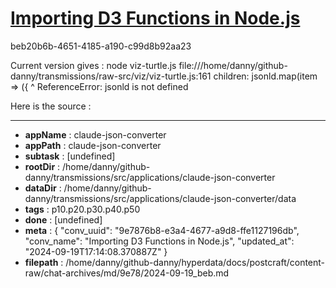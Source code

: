 # [Importing D3 Functions in Node.js](https://claude.ai/chat/9e7876b8-e3a4-4677-a9d8-ffe1127196db)

beb20b6b-4651-4185-a190-c99d8b92aa23

Current version gives :
node viz-turtle.js 
file:///home/danny/github-danny/transmissions/raw-src/viz/viz-turtle.js:161
    children: jsonld.map(item => ({
              ^
ReferenceError: jsonld is not defined

Here is the source :

---

* **appName** : claude-json-converter
* **appPath** : claude-json-converter
* **subtask** : [undefined]
* **rootDir** : /home/danny/github-danny/transmissions/src/applications/claude-json-converter
* **dataDir** : /home/danny/github-danny/transmissions/src/applications/claude-json-converter/data
* **tags** : p10.p20.p30.p40.p50
* **done** : [undefined]
* **meta** : {
  "conv_uuid": "9e7876b8-e3a4-4677-a9d8-ffe1127196db",
  "conv_name": "Importing D3 Functions in Node.js",
  "updated_at": "2024-09-19T17:14:08.370887Z"
}
* **filepath** : /home/danny/github-danny/hyperdata/docs/postcraft/content-raw/chat-archives/md/9e78/2024-09-19_beb.md